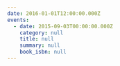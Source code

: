 ```yaml
---
date: 2016-01-01T12:00:00.000Z
events:
  - date: 2015-09-03T00:00:00.000Z
    category: null
    title: null
    summary: null
    book_isbn: null
---
```


